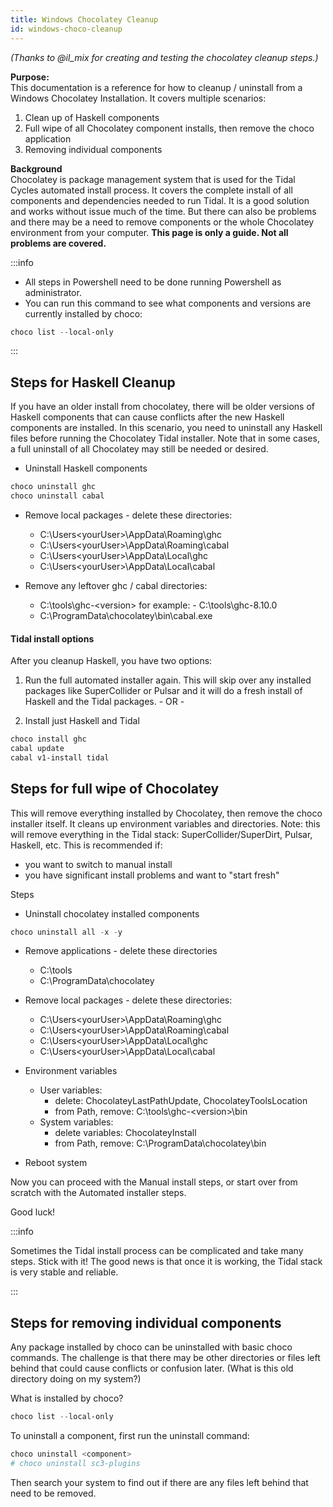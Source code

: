 ```yaml
---
title: Windows Chocolatey Cleanup
id: windows-choco-cleanup
---
```

*(Thanks to @il_mix for creating and testing the chocolatey cleanup steps.)*

**Purpose:**  
This documentation is a reference for how to cleanup / uninstall from a Windows Chocolatey Installation. It covers multiple scenarios:

1. Clean up of Haskell components
2. Full wipe of all Chocolatey component installs, then remove the choco application
3. Removing individual components


**Background**  
Chocolatey is package management system that is used for the Tidal Cycles automated install process. It covers the complete install of all components and dependencies needed to run Tidal. It is a good solution and works without issue much of the time. But there can also be problems and there may be a need to remove components or the whole Chocolatey environment from your computer. **This page is only a guide. Not all problems are covered.**

:::info

- All steps in Powershell need to be done running Powershell as administrator.
- You can run this command to see what components and versions are currently installed by choco:

```powershell
choco list --local-only
```

:::

## Steps for Haskell Cleanup

If you have an older install from chocolatey, there will be older versions of Haskell components that can cause conflicts after the new Haskell components are installed. In this scenario, you need to uninstall any Haskell files before running the Chocolatey Tidal installer. Note that in some cases, a full uninstall of all Chocolatey may still be needed or desired.

- Uninstall Haskell components
```powershell
choco uninstall ghc
choco uninstall cabal
```

- Remove local packages - delete these directories:
    - C:\Users\<yourUser>\AppData\Roaming\ghc
    - C:\Users\<yourUser>\AppData\Roaming\cabal
    - C:\Users\<yourUser>\AppData\Local\ghc
    - C:\Users\<yourUser>\AppData\Local\cabal

- Remove any leftover ghc / cabal directories:
    - C:\tools\ghc-\<version\>  for example: - C:\tools\ghc-8.10.0
    - C:\ProgramData\chocolatey\bin\cabal.exe

#### Tidal install options  

After you cleanup Haskell, you have two options:
1. Run the full automated installer again. This will skip over any installed packages like SuperCollider or Pulsar and it will do a fresh install of Haskell and the Tidal packages.
\- OR -

2. Install just Haskell and Tidal
```powershell
choco install ghc
cabal update
cabal v1-install tidal
```

## Steps for full wipe of Chocolatey

This will remove everything installed by Chocolatey, then remove the choco installer itself. It cleans up environment variables and directories. Note: this will remove everything in the Tidal stack: SuperCollider/SuperDirt, Pulsar, Haskell, etc. This is recommended if:

- you want to switch to manual install
- you have significant install problems and want to "start fresh"

Steps

- Uninstall chocolatey installed components
```powershell
choco uninstall all -x -y
```
- Remove applications - delete these directories
    - C:\tools
    - C:\ProgramData\chocolatey

- Remove local packages - delete these directories:
    - C:\Users\<yourUser>\AppData\Roaming\ghc
    - C:\Users\<yourUser>\AppData\Roaming\cabal
    - C:\Users\<yourUser>\AppData\Local\ghc
    - C:\Users\<yourUser>\AppData\Local\cabal

- Environment variables
    - User variables:
        - delete: ChocolateyLastPathUpdate, ChocolateyToolsLocation
        - from Path, remove: C:\tools\ghc-\<version>\bin
    - System variables:
        - delete variables: ChocolateyInstall
        - from Path, remove: C:\ProgramData\chocolatey\bin

- Reboot system

Now you can proceed with the Manual install steps, or start over from scratch with the Automated installer steps.

Good luck!

:::info

Sometimes the Tidal install process can be complicated and take many steps. Stick with it! The good news is that once it is working, the Tidal stack is very stable and reliable.

:::

## Steps for removing individual components

Any package installed by choco can be uninstalled with basic choco commands. The challenge is that there may be other directories or files left behind that could cause conflicts or confusion later. (What is this old directory doing on my system?)

What is installed by choco?

```powershell
choco list --local-only
```

To uninstall a component, first run the uninstall command:
```powershell
choco uninstall <component>
# choco uninstall sc3-plugins
```

Then search your system to find out if there are any files left behind that need to be removed.
